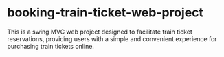 # booking-train-ticket-web-project
This is a swing MVC web project designed to facilitate train ticket reservations, providing users with a simple and convenient experience for purchasing train tickets online.
